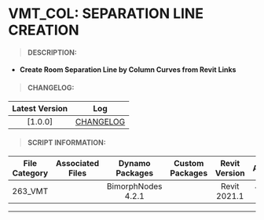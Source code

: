 # VMT_COL: SEPARATION LINE CREATION

> #### DESCRIPTION: 
- **Create Room Separation Line by Column Curves from Revit Links**

> #### CHANGELOG:

| Latest Version | Log |
| :-------: | :----: | 
|[1.0.0] | [CHANGELOG](/_vmt/changelog/VMT_COL_SeparationLineCreation.md) |

> #### SCRIPT INFORMATION: 

| File Category| Associated Files | Dynamo Packages | Custom Packages | Revit Version | Author | Reviewed By |
| :-------: | :----: | :---: | :---: | :---: | :---: | :---: |
| 263_VMT |  | BimorphNodes 4.2.1 | | Revit 2021.1 | Jacky Luk | |


----------------------------------------------------------------
<!-- > #### SCRIPT: 
<img src="/images/vmt/VMT_COL_SeparationLineCreation.png">


------------------------------------------------------------------------------

> #### DEMO:  -->
